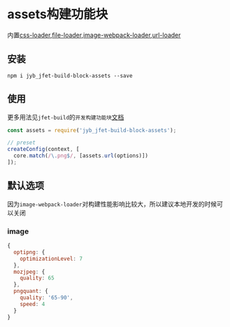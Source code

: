 # assets构建功能块

内置[css-loader](https://github.com/webpack-contrib/css-loader),[file-loader](https://github.com/webpack-contrib/file-loader),[image-webpack-loader](https://github.com/tcoopman/image-webpack-loader),[url-loader](https://github.com/webpack-contrib/url-loader)

## 安装

```shell
npm i jyb_jfet-build-block-assets --save
```

## 使用

更多用法见`jfet-build`的`开发构建功能块`[文档](../jfet-build/doc/DevelopBlock.md)

```javascript
const assets = require('jyb_jfet-build-block-assets');

// preset
createConfig(context, [
  core.match(/\.png$/, [assets.url(options)])
]);
```

## 默认选项

因为`image-webpack-loader`对构建性能影响比较大，所以建议本地开发的时候可以关闭

### image

```javascript
{
  optipng: {
    optimizationLevel: 7
  },
  mozjpeg: {
    quality: 65
  },
  pngquant: {
    quality: '65-90',
    speed: 4
  }
}
```
